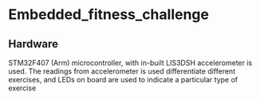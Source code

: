 # Embedded_fitness_challenge

## Hardware

STM32F407 (Arm) microcontroller, with in-built LIS3DSH accelerometer is used. The readings from accelerometer is used differentiate different exercises, and LEDs on board are used to indicate a particular type of exercise



